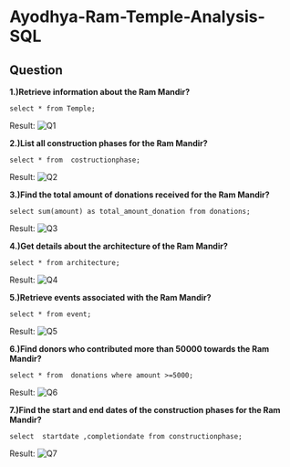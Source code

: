# Ayodhya-Ram-Temple-Analysis-SQL
## Question
**1.)Retrieve information about the Ram Mandir?**
```mysql
select * from Temple;
```
Result:
![Q1](https://i.imgur.com/dDhIpp5.png)

**2.)List all construction phases for the Ram Mandir?**
```mysql
select * from  costructionphase;
```
Result:
![Q2](https://i.imgur.com/W0qXAJ2.png)

**3.)Find the total amount of donations received for the Ram Mandir?**
```mysql
select sum(amount) as total_amount_donation from donations;
```
Result:
![Q3](https://i.imgur.com/tIeX2B8.png)

**4.)Get details about the architecture of the Ram Mandir?**
```mysql
select * from architecture;
```
Result:
![Q4](https://i.imgur.com/eiIm0Uc.png)

**5.)Retrieve events associated with the Ram Mandir?**
```mysql
select * from event;
```
Result:
![Q5](https://i.imgur.com/mFJU4UC.png)

**6.)Find donors who contributed more than 50000 towards the Ram Mandir?**
```mysql
select * from  donations where amount >=5000;
```
Result:
![Q6](https://i.imgur.com/0kzQf89.png)

**7.)Find the start and end dates of the construction phases for the Ram Mandir?**
```mysql
select  startdate ,completiondate from constructionphase;
```
Result:
![Q7](https://i.imgur.com/qyRK8qR.png)
